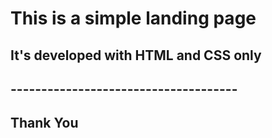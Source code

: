 # This is a simple landing page
## It's developed with HTML and CSS only

## -------------------------------------

## Thank You
